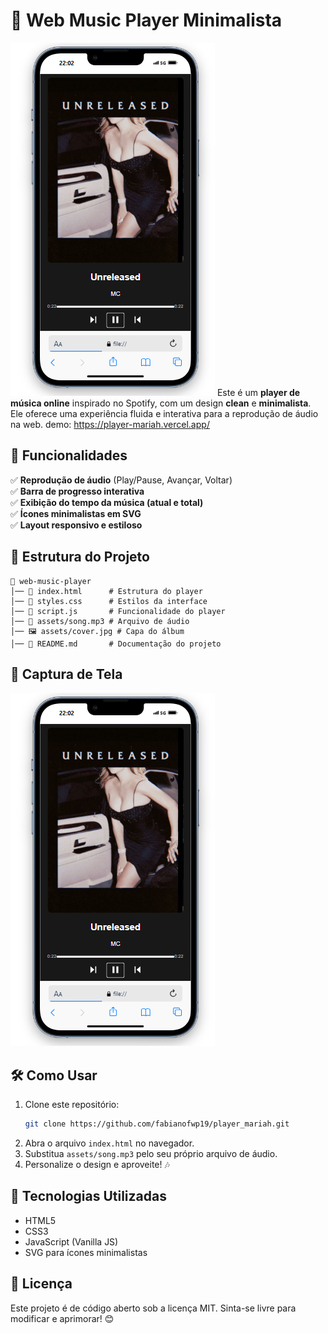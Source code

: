 # 🎵 Web Music Player Minimalista
![alt text](tela.png)
Este é um **player de música online** inspirado no Spotify, com um design **clean** e **minimalista**. Ele oferece uma experiência fluida e interativa para a reprodução de áudio na web.
demo: https://player-mariah.vercel.app/
## 🚀 Funcionalidades

✅ **Reprodução de áudio** (Play/Pause, Avançar, Voltar)  
✅ **Barra de progresso interativa**  
✅ **Exibição do tempo da música (atual e total)**  
✅ **Ícones minimalistas em SVG**  
✅ **Layout responsivo e estiloso**  

## 📂 Estrutura do Projeto

```
📁 web-music-player
│── 📄 index.html      # Estrutura do player
│── 📄 styles.css      # Estilos da interface
│── 📄 script.js       # Funcionalidade do player
│── 🎵 assets/song.mp3 # Arquivo de áudio
│── 🖼️ assets/cover.jpg # Capa do álbum
│── 📄 README.md       # Documentação do projeto
```

## 🎨 Captura de Tela
![Preview do Player](tela.png)

## 🛠️ Como Usar
1. Clone este repositório:
   ```bash
   git clone https://github.com/fabianofwp19/player_mariah.git
   ```
2. Abra o arquivo `index.html` no navegador.
3. Substitua `assets/song.mp3` pelo seu próprio arquivo de áudio.
4. Personalize o design e aproveite! 🎶

## 📌 Tecnologias Utilizadas
- HTML5
- CSS3
- JavaScript (Vanilla JS)
- SVG para ícones minimalistas

## 📜 Licença
Este projeto é de código aberto sob a licença MIT. Sinta-se livre para modificar e aprimorar! 😊
